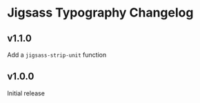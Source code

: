 # Jigsass Typography Changelog

## v1.1.0
Add a `jigsass-strip-unit` function

## v1.0.0
Initial release
